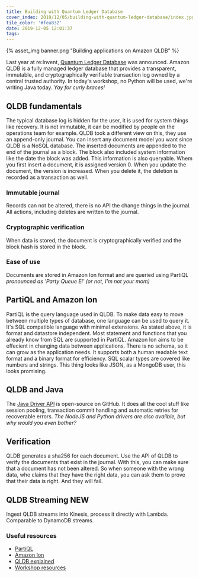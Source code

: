 ```yaml
---
title: Building with Quantum Ledger Database
cover_index: 2019/12/05/building-with-quantum-ledger-database/index.jpg
tile_color: '#fea832'
date: 2019-12-05 12:01:37
tags:
---
```

{% asset_img banner.png "Building applications on Amazon QLDB" %}

Last year at re:Invent, [Quantum Ledger Database](https://aws.amazon.com/qldb/) was announced. Amazon QLDB is a fully managed ledger database that provides a transparent, immutable, and cryptographically verifiable transaction log ‎owned by a central trusted authority. In today's workshop, no Python will be used, we're writing Java today. *Yay for curly braces!*

## QLDB fundamentals
The typical database log is hidden for the user, it is used for system things like recovery. It is not immutable, it can be modified by people on the operations team for example. QLDB took a different view on this, they use an append-only journal. You can insert any document model you want since QLDB is a NoSQL database. The inserted documents are appended to the end of the journal as a block. The block also included system information like the date the block was added. This information is also queryable. Whem you first insert a document, it is assigned version 0. When you update the document, the version is increased. When you delete it, the deletion is recorded as a transaction as well. 
### Immutable journal
Records can not be altered, there is no API the change things in the journal. All actions, including deletes are written to the journal. 
### Cryptographic verification
When data is stored, the document is cryptographically verified and the block hash is stored in the block.
### Ease of use
Documents are stored in Amazon Ion format and are queried using PartiQL *pronounced as 'Party Queue El' (or not, I'm not your mom)*

## PartiQL and Amazon Ion
PartiQL is the query language used in QLDB. To make data easy to move between multiple types of database, one language can be used to query it. It's SQL compatible language with minimal extensions. As stated above, it is format and datastore independent. Most statement and functions that you already know from SQL are supported in PartiQL. 
Amazon Ion aims to be effecient in changing data between applications. There is no schema, so it can grow as the application needs. It supports both a human readable text format and a binary format for efficiency. SQL scalar types are covered like numbers and strings. This thing looks like JSON, as a MongoDB user, this looks promising.

## QLDB and Java
The [Java Driver API](https://github.com/awslabs/amazon-qldb-driver-java) is open-source on GitHub. It does all the cool stuff like session pooling, transaction commit handling and automatic retries for recoverable errors. *The NodeJS and Python drivers are also availble, but why would you even bother?*

## Verification
QLDB generates a sha256 for each document. Use the API of QLDB to verify the documents that exist in the journal. With this, you can make sure that a document has not been altered. So when someone with the wrong data, who claims that they have the right data, you can ask them to prove that their data is right. And they will fail.

## QLDB Streaming **NEW**
Ingest QLDB streams into Kinesis, process it directly with Lambda. Comparable to DynamoDB streams.

### Useful resources
- [PartiQL](https://aws.amazon.com/blogs/opensource/announcing-partiql-one-query-language-for-all-your-data/)
- [Amazon Ion](http://amzn.github.io/ion-docs/)
- [QLDB explained](https://www.youtube.com/watch?v=jcZ_rsLJrqk)
- [Workshop resources](https://github.com/aws-samples/amazon-qldb-dmv-sample-java)